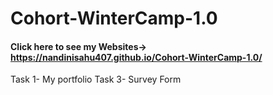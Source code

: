 # Cohort-WinterCamp-1.0
#### Click here to see my Websites-> https://nandinisahu407.github.io/Cohort-WinterCamp-1.0/

Task 1- My portfolio
Task 3- Survey Form
